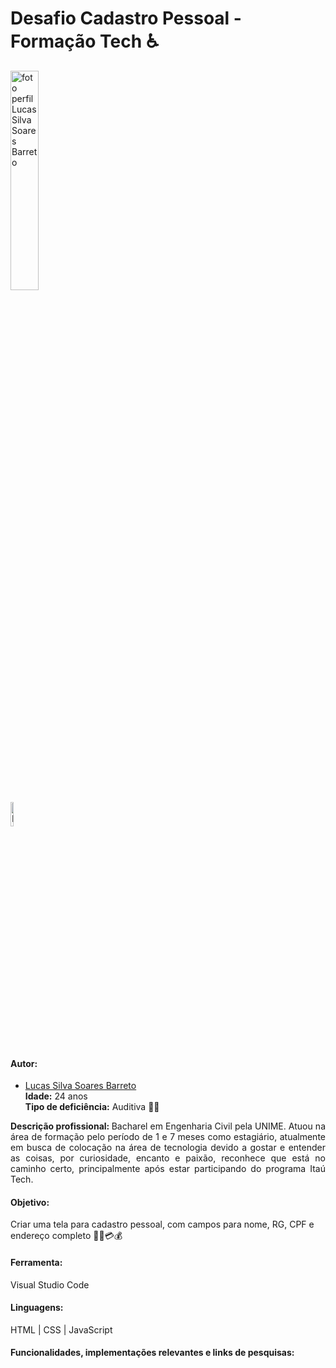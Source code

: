 # Desafio Cadastro Pessoal - Formação Tech ♿
<img src="https://gamanews.netlify.app/assets/img/imgPerfil/Transparentes/Lucas_Silva.png" alt="foto perfil Lucas Silva Soares Barreto" width=30%> <br>
<a href="https://www.linkedin.com/in/luooz/" target="_blank"> <img src="https://gamanews.netlify.app/assets/img/icon-linked/linkedin.png" alt="LinkedIn Lucas Silva Soares Barreto" width=10%></a>
#### Autor:
- [Lucas Silva Soares Barreto](https://github.com/Luooz)<br>
<strong>Idade:</strong> 24 anos <br>
<strong>Tipo de deficiência:</strong> Auditiva 🧏‍♂️ <br>
<p align=justify><strong>Descrição profissional: </strong> Bacharel em Engenharia Civil pela UNIME. Atuou na área de formação pelo período de 1 e 7 meses como estagiário, atualmente em busca de colocação na área de tecnologia devido a gostar e entender as coisas, por curiosidade, encanto e paixão, reconhece que está no caminho certo, principalmente após estar participando do programa Itaú Tech.

#### Objetivo:

Criar uma tela para cadastro pessoal, com campos para nome, RG, CPF e endereço completo 📱💸💳💰<br>

#### Ferramenta:
Visual Studio Code

#### Linguagens: 
HTML | CSS | JavaScript

#### Funcionalidades, implementações relevantes e links de pesquisas:

